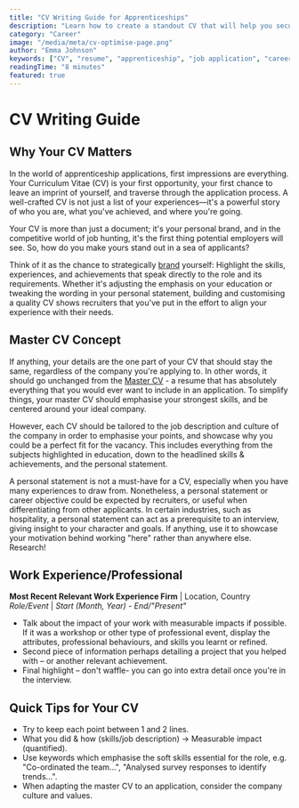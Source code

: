 ```yaml
---
title: "CV Writing Guide for Apprenticeships"
description: "Learn how to create a standout CV that will help you secure your dream apprenticeship"
category: "Career"
image: "/media/meta/cv-optimise-page.png"
author: "Emma Johnson"
keywords: ["CV", "resume", "apprenticeship", "job application", "career advice"]
readingTime: "8 minutes"
featured: true
---
```


# CV Writing Guide

## Why Your CV Matters

In the world of apprenticeship applications, first impressions are everything. Your Curriculum Vitae (CV) is your first opportunity, your first chance to leave an imprint of yourself, and traverse through the application process. A well-crafted CV is not just a list of your experiences—it's a powerful story of who you are, what you've achieved, and where you're going.

Your CV is more than just a document; it's your personal brand, and in the competitive world of job hunting, it's the first thing potential employers will see. So, how do you make yours stand out in a sea of applicants?

Think of it as the chance to strategically [brand](https://online.hbs.edu/blog/post/personal-branding-at-work) yourself: Highlight the skills, experiences, and achievements that speak directly to the role and its requirements. Whether it's adjusting the emphasis on your education or tweaking the wording in your personal statement, building and customising a quality CV shows recruiters that you've put in the effort to align your experience with their needs.

## Master CV Concept

If anything, your details are the one part of your CV that should stay the same, regardless of the company you're applying to. In other words, it should go unchanged from the [Master CV](https://www.jobteaser.com/en/advices/153-why-you-should-always-keep-a-master-cv) - a resume that has absolutely everything that you would ever want to include in an application. To simplify things, your master CV should emphasise your strongest skills, and be centered around your ideal company.

However, each CV should be tailored to the job description and culture of the company in order to emphasise your points, and showcase why you could be a perfect fit for the vacancy. This includes everything from the subjects highlighted in education, down to the headlined skills & achievements, and the personal statement.

A personal statement is not a must-have for a CV, especially when you have many experiences to draw from. Nonetheless, a personal statement or career objective could be expected by recruiters, or useful when differentiating from other applicants. In certain industries, such as hospitality, a personal statement can act as a prerequisite to an interview, giving insight to your character and goals. If anything, use it to showcase your motivation behind working "here" rather than anywhere else. Research!

## Work Experience/Professional

**Most Recent Relevant Work Experience Firm** | Location, Country
*Role/Event* | *Start (Month, Year) - End/"Present"*

- Talk about the impact of your work with measurable impacts if possible. If it was a workshop or other type of professional event, display the attributes, professional behaviours, and skills you learnt or refined.
- Second piece of information perhaps detailing a project that you helped with – or another relevant achievement.
- Final highlight – don't waffle- you can go into extra detail once you're in the interview.

## Quick Tips for Your CV

- Try to keep each point between 1 and 2 lines.
- What you did & how (skills/job description) → Measurable impact (quantified).
- Use keywords which emphasise the soft skills essential for the role, e.g. "Co-ordinated the team...", "Analysed survey responses to identify trends…".
- When adapting the master CV to an application, consider the company culture and values.
